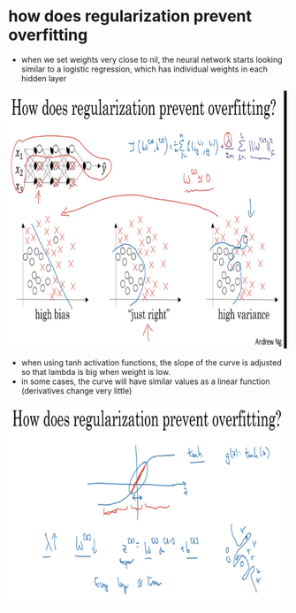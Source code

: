 # how does regularization prevent overfitting

- when we set weights very close to nil, the neural network starts looking similar to a logistic regression, which has individual weights in each hidden layer

![image](images/image_10.png)

- when using tanh activation functions, the slope of the curve is adjusted so that lambda is big when weight is low.
- in some cases, the curve will have similar values as a linear function (derivatives change very little)

![image](images/image_11.png)